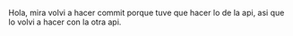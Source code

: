 Hola, mira volvi a hacer commit porque tuve que hacer lo de la api, asi que lo volvi a hacer con la otra api.